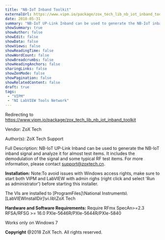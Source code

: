 ```yaml
---
title: "NB-IoT Inband Toolkit"
externalUrl: https://www.vipm.io/package/zox_tech_lib_nb_iot_inband_toolkit
date: 2018-05-31
summary: "NB-IoT UP-Link Inband can be used to generate the NB-IoT inband signal and analyze it for almost test items."
showSummary: true
showAuthor: false
showEdit: false
showData: false
showViews: false
showReadingTime: false
showWordCount: false
showBreadcrumbs: false
showHeadingAnchors: false
sharingLinks: false
showZenMode: false
showPagination: false
showRelatedContent: false
draft: true
tags:
 - "VIPM"
 - "NI LabVIEW Tools Network"
---
```


Redirecting to https://www.vipm.io/package/zox_tech_lib_nb_iot_inband_toolkit

Vendor: ZoX Tech

Author(s): ZoX Tech Support
 
Full Description:
NB-IoT UP-Link Inband can be used to generate the NB-IoT inband signal and analyze it for almost test items. It includes the demodulation of the signal and some typical RF test items.
For more information, please contact support@zoxtech.cn.

**Installation:**
Note:To avoid issues with Windows access rights, make sure to start both VIPM and LabVIEW with admin righs (right click and select 'Run as administrator') before starting this installer.

The VIs are installed to [ProgramFiles]\\National Instruments\\[LabVIEWInstallDir]\\vi.lib\\ZoX Tech

**Hardware and Software Requirements:**
Require RFmx SpecAn>=2.3
             RFSA/RFSG >= 16.0
             PXIe-5646R/PXIe-5644R/PXIe-5840

Works only on Windows 7

**Copyright**
@2018 ZoX Tech. All rights reserved.